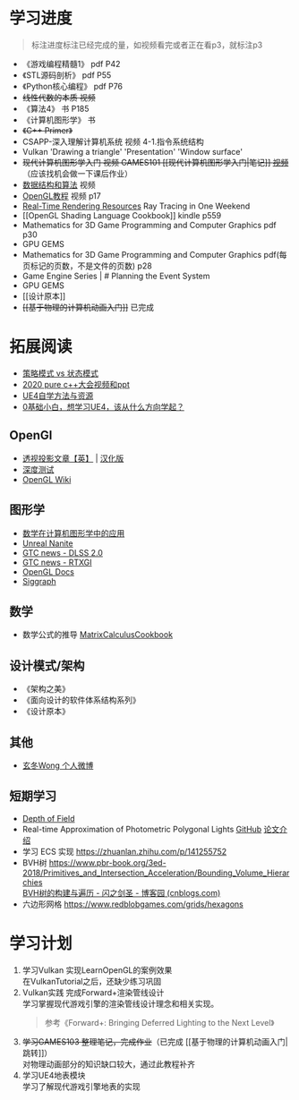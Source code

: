 # 学习进度
> 标注进度标注已经完成的量，如视频看完或者正在看p3，就标注p3

+ 《游戏编程精髓1》 pdf P42
+ 《STL源码剖析》 pdf P55
+ 《Python核心编程》 pdf P76
+ <s>线性代数的本质 视频</s>
+ 《算法4》 书 P185
+ 《计算机图形学》 书
+ <s>《C++ Primer》</s>
+ CSAPP-深入理解计算机系统 视频 4-1.指令系统结构
+ Vulkan 'Drawing a triangle' 'Presentation' 'Window surface'
+ <s> 现代计算机图形学入门 视频 GAMES101 [[现代计算机图形学入门|笔记]] [视频](https://www.bilibili.com/video/BV1X7411F744)</s>（应该找机会做一下课后作业）
+ [数据结构和算法](https://www.bilibili.com/video/BV1jt4y117KR?from=search&seid=3504744043281645991) 视频
+ [OpenGL教程](https://www.bilibili.com/video/BV1MJ411u7Bc) 视频 p17
+ [Real-Time Rendering Resources](http://www.realtimerendering.com/) Ray Tracing in One Weekend
+ [[OpenGL Shading Language Cookbook]] kindle p559
+ Mathematics for 3D Game Programming and Computer Graphics pdf p30
+ GPU GEMS
+ Mathematics for 3D Game Programming and Computer Graphics pdf(每页标记的页数，不是文件的页数) p28
+ Game Engine Series | # Planning the Event System
+ GPU GEMS
+ [[设计原本]]
+ <s>[[基于物理的计算机动画入门]]</s> 已完成

# 拓展阅读

+ [策略模式 vs 状态模式](https://www.runoob.com/w3cnote/state-vs-strategy.html)
+ [2020 pure c++大会视频和ppt](http://purecpp.org/detail?id=2212)
+ [UE4自学方法与资源](https://zhuanlan.zhihu.com/p/89760805)
+ [0基础小白，想学习UE4，该从什么方向学起？](https://www.zhihu.com/question/364304524)

## OpenGl

+ [透视投影文章【英】](http://www.songho.ca/opengl/gl_projectionmatrix.html) |  [汉化版](https://www.cnblogs.com/leixinyue/p/11166135.html)
+ [深度测试](https://www.jianshu.com/p/82af21eda232)
+ [OpenGL Wiki](https://www.khronos.org/opengl/wiki/Main_Page)

## 图形学

+ [数学在计算机图形学中的应用](http://staff.ustc.edu.cn/~lgliu/Resources/CG/Math_for_CG_Turk_CN.htm)
+ [Unreal Nanite](https://zhuanlan.zhihu.com/p/376267968)
+ [GTC news - DLSS 2.0](https://zhuanlan.zhihu.com/p/116211994)
+ [GTC news - RTXGI](https://developer.nvidia.com/rtxgi)
+ [OpenGL Docs](https://docs.gl)
+ [Siggraph](http://advances.realtimerendering.com/)

## 数学

+ 数学公式的推导 [MatrixCalculusCookbook](https://www.math.uwaterloo.ca/~hwolkowi/matrixcookbook.pdf)

## 设计模式/架构
+ 《架构之美》
+ 《面向设计的软件体系结构系列》
+ 《设计原本》

## 其他

+ [玄冬Wong 个人微博](https://dawnarc.com/)

## 短期学习

+ [Depth of Field](https://developer.nvidia.com/gpugems/gpugems/part-iv-image-processing/chapter-23-depth-field-survey-techniques)
+ Real-time Approximation of Photometric Polygonal Lights [GitHub](https://github.com/luithefirst/rtappl) [论文介绍](https://rtappl.vrvis.at/)
+ 学习 ECS 实现 https://zhuanlan.zhihu.com/p/141255752
+ BVH树 https://www.pbr-book.org/3ed-2018/Primitives_and_Intersection_Acceleration/Bounding_Volume_Hierarchies<br/>[BVH树的构建与遍历 - 闪之剑圣 - 博客园 (cnblogs.com)](https://www.cnblogs.com/wickedpriest/p/12269564.html)
+ 六边形网格 https://www.redblobgames.com/grids/hexagons

# 学习计划

1. 学习Vulkan 实现LearnOpenGL的案例效果<br>在VulkanTutorial之后，还缺少练习巩固
2. Vulkan实践 完成Forward+渲染管线设计<br>学习掌握现代游戏引擎的渲染管线设计理念和相关实现。
	> 参考《Forward+: Bringing Deferred Lighting to the Next Level》
3. <s>学习GAMES103 整理笔记，完成作业</s>（已完成 [[基于物理的计算机动画入门|跳转]]）<br>对物理动画部分的知识缺口较大，通过此教程补齐
4. 学习UE4地表模块<br>学习了解现代游戏引擎地表的实现